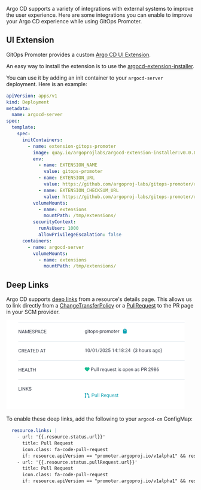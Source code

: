 Argo CD supports a variety of integrations with external systems to improve the user experience. Here are some
integrations you can enable to improve your Argo CD experience while using GitOps Promoter.

## UI Extension

GitOps Promoter provides a custom [Argo CD UI Extension](https://argo-cd.readthedocs.io/en/stable/developer-guide/extensions/ui-extensions/).

An easy way to install the extension is to use the [argocd-extension-installer](https://github.com/argoproj-labs/argocd-extension-installer).

You can use it by adding an init container to your `argocd-server` deployment. Here is an example:

```yaml
apiVersion: apps/v1
kind: Deployment
metadata:
  name: argocd-server
spec:
  template:
    spec:
      initContainers:
        - name: extension-gitops-promoter
          image: quay.io/argoprojlabs/argocd-extension-installer:v0.0.8@sha256:e7cb054207620566286fce2d809b4f298a72474e0d8779ffa8ec92c3b630f054
          env:
            - name: EXTENSION_NAME
              value: gitops-promoter
            - name: EXTENSION_URL
              value: https://github.com/argoproj-labs/gitops-promoter/releases/download/v0.14.0/gitops-promoter-argocd-extension.tar.gz
            - name: EXTENSION_CHECKSUM_URL
              value: https://github.com/argoproj-labs/gitops-promoter/releases/download/v0.14.0/gitops-promoter_0.12.0_checksums.txt
          volumeMounts:
            - name: extensions
              mountPath: /tmp/extensions/
          securityContext:
            runAsUser: 1000
            allowPrivilegeEscalation: false
      containers:
        - name: argocd-server
          volumeMounts:
            - name: extensions
              mountPath: /tmp/extensions/
```

## Deep Links

Argo CD supports [deep links](https://argo-cd.readthedocs.io/en/stable/operator-manual/deep_links/) from a resource's details
page. This allows us to link directly from a [ChangeTransferPolicy](crd-specs.md#changetransferpolicy) or a
[PullRequest](crd-specs.md#pullrequest) to the PR page in your SCM provider.

![Screenshot of Argo CD resource details page. There are several rows of information, and the bottom one is "Links". There is a "Pull Request" link in the links section.](assets/argocd-deep-links.png)

To enable these deep links, add the following to your `argocd-cm` ConfigMap:

```yaml
  resource.links: |
    - url: '{{.resource.status.url}}'
      title: Pull Request
      icon.class: fa-code-pull-request
      if: resource.apiVersion == "promoter.argoproj.io/v1alpha1" && resource.kind == "PullRequest" && resource.status.url != ""
    - url: '{{.resource.status.pullRequest.url}}'
      title: Pull Request
      icon.class: fa-code-pull-request
      if: resource.apiVersion == "promoter.argoproj.io/v1alpha1" && resource.kind == "ChangeTransferPolicy" && resource.status.pullRequest != nil && resource.status.pullRequest.url != ""
```
